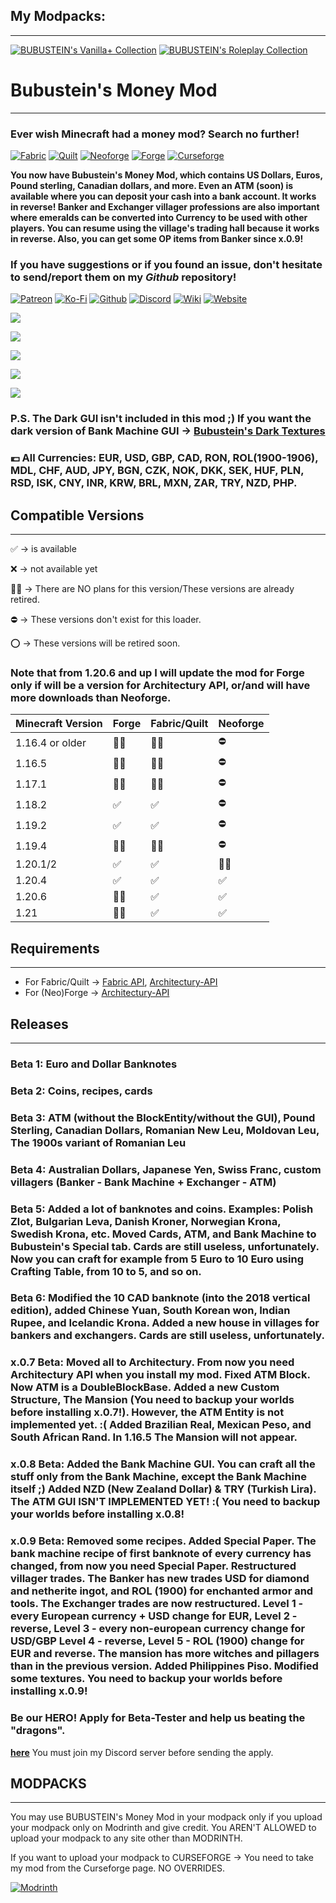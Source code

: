 ## My Modpacks:

---

[![BUBUSTEIN's Vanilla+ Collection](https://wsrv.nl/?url=https://us-east-1.tixte.net/uploads/bubustein.tixte.co/vanilla1_vector.svg&n=-1)](https://modrinth.com/modpack/bubusteins-vanilla)
[![BUBUSTEIN's Roleplay Collection](https://wsrv.nl/?url=https://us-east-1.tixte.net/uploads/bubustein.tixte.co/roleplay_vector.svg&n=-1)](https://modrinth.com/modpack/bubustein)

# Bubustein's Money Mod

---

### Ever wish Minecraft had a money mod? Search no further!

[![Fabric](https://wsrv.nl/?url=https://cdn.jsdelivr.net/npm/@intergrav/devins-badges@3/assets/cozy/supported/fabric_vector.svg&n=-1)](https://www.curseforge.com/minecraft/mc-mods/bubustein-money/files?page=1&pageSize=20&gameVersionTypeId=4)
[![Quilt](https://wsrv.nl/?url=https://cdn.jsdelivr.net/npm/@intergrav/devins-badges@3/assets/cozy/supported/quilt_vector.svg&n=-1)](https://www.curseforge.com/minecraft/mc-mods/bubustein-money/files?page=1&pageSize=20&gameVersionTypeId=5)
[![Neoforge](https://wsrv.nl/?url=https://us-east-1.tixte.net/uploads/bubustein.tixte.co/neoforge_vector.svg&n=-1)](https://www.curseforge.com/minecraft/mc-mods/bubustein-money/files?page=1&pageSize=20&gameVersionTypeId=6)
[![Forge](https://wsrv.nl/?url=https://cdn.jsdelivr.net/npm/@intergrav/devins-badges@3/assets/cozy/supported/forge_vector.svg&n=-1)](https://www.curseforge.com/minecraft/mc-mods/bubustein-money/files?page=1&pageSize=20&gameVersionTypeId=1)
[![Curseforge](https://wsrv.nl/?url=https://cdn.jsdelivr.net/npm/@intergrav/devins-badges@3/assets/cozy/available/curseforge_vector.svg&n=-1)](https://www.curseforge.com/minecraft/mc-mods/bubustein-money)

**You now have Bubustein's Money Mod, which contains US Dollars, Euros, Pound sterling, Canadian dollars, and more. Even an ATM (soon) is available where you can deposit your cash into a bank account. It works in reverse! Banker and Exchanger villager professions are also important where emeralds can be converted into Currency to be used with other players. You can resume using the village's trading hall because it works in reverse. Also, you can get some OP items from Banker since x.0.9!**

### If you have suggestions or if you found an issue, don't hesitate to send/report them on my *Github* repository!

[![Patreon](https://wsrv.nl/?url=https://cdn.jsdelivr.net/npm/@intergrav/devins-badges@3/assets/cozy/donate/patreon-singular_vector.svg&n=-1)](https://patreon.com/bubustein)
[![Ko-Fi](https://wsrv.nl/?url=https://cdn.jsdelivr.net/npm/@intergrav/devins-badges@3/assets/cozy/donate/kofi-singular_vector.svg&n=-1)](https://ko-fi.com/bubustein)
[![Github](https://wsrv.nl/?url=https://cdn.jsdelivr.net/npm/@intergrav/devins-badges@3/assets/cozy/available/github_vector.svg&n=-1)](https://github.com/BUBUSTEIN13/bubustein-money)
[![Discord](https://wsrv.nl/?url=https://cdn.jsdelivr.net/npm/@intergrav/devins-badges@3/assets/cozy/social/discord-plural_vector.svg&n=-1)](https://dsc.gg/bubustein)
[![Wiki](https://wsrv.nl/?url=https://cdn.jsdelivr.net/npm/@intergrav/devins-badges@3/assets/cozy/documentation/gitbook_vector.svg&n=-1)](https://wiki.bubustein.tk/)
[![Website](https://wsrv.nl/?url=https://cdn.jsdelivr.net/npm/@intergrav/devins-badges@3/assets/cozy/documentation/website_vector.svg&n=-1)](https://bubustein.tk/)

![](https://cdn.modrinth.com/data/QzlWq3M9/images/0bd76b615b4bf2919d247a2b4b36e5a74079bcb8.png)

![](https://cdn.modrinth.com/data/QzlWq3M9/images/ab8e1e84682685f55246101421ab97ae328188f3.png)

![](https://cdn.modrinth.com/data/BTj95UST/images/b9769bebc91784b0b01b92f123b5a0365a9d953c.png)

![](https://cdn.modrinth.com/data/QzlWq3M9/images/8707128220dcba47a5537aec6c8affeea1e1d074.png)

![](https://cdn.modrinth.com/data/QzlWq3M9/images/14433fa779767c43b99a1937a75664a069ebb526.png)

### P.S. The Dark GUI isn't included in this mod ;) If you want the dark version of Bank Machine GUI -> [Bubustein's Dark Textures](https://www.curseforge.com/minecraft/texture-packs/bubustein-dark-textures)


### 💶 All Currencies: EUR, USD, GBP, CAD, RON, ROL(1900-1906), MDL, CHF, AUD, JPY, BGN, CZK, NOK, DKK, SEK, HUF, PLN, RSD, ISK, CNY, INR, KRW, BRL, MXN, ZAR, TRY, NZD, PHP.


## Compatible Versions

---

✅ -> is available


❌ -> not available yet


🙅🏻 -> There are NO plans for this version/These versions are already retired.


⛔ -> These versions don't exist for this loader.


⭕ -> These versions will be retired soon.


### Note that from 1.20.6 and up I will update the mod for Forge only if will be a version for Architectury API, or/and will have more downloads than Neoforge.

| Minecraft Version | Forge | Fabric/Quilt | Neoforge |
|-------------------|-------|--------------|----------|
| 1.16.4 or older  | 🙅🏻   | 🙅🏻          | ⛔        |
| 1.16.5            | 🙅🏻   | 🙅🏻          | ⛔        |
| 1.17.1            | 🙅🏻   | 🙅🏻          | ⛔        |
| 1.18.2            | ✅    | ✅           | ⛔        |
| 1.19.2            | ✅    | ✅           | ⛔        |
| 1.19.4            | 🙅🏻   | 🙅🏻          | ⛔        |
| 1.20.1/2          | ✅    | ✅           | 🙅🏻       |
| 1.20.4            | ✅    | ✅           | ✅        |
| 1.20.6            | 🙅🏻   | ✅           | ✅        |
| 1.21              | 🙅🏻   | ✅           | ✅        |

## Requirements

---

- For Fabric/Quilt -> [Fabric API](https://modrinth.com/mod/fabric-api), [Architectury-API](https://modrinth.com/mod/architectury-api)
- For (Neo)Forge -> [Architectury-API](https://modrinth.com/mod/architectury-api)

## Releases

---

### Beta 1: Euro and Dollar Banknotes
### Beta 2: Coins, recipes, cards
### Beta 3: ATM (without the BlockEntity/without the GUI), Pound Sterling, Canadian Dollars, Romanian New Leu, Moldovan Leu, The 1900s variant of Romanian Leu
### Beta 4: Australian Dollars, Japanese Yen, Swiss Franc, custom villagers (Banker - Bank Machine + Exchanger - ATM)
### Beta 5: Added a lot of banknotes and coins. Examples: Polish Zlot, Bulgarian Leva, Danish Kroner, Norwegian Krona, Swedish Krona, etc. Moved Cards, ATM, and Bank Machine to Bubustein's Special tab. Cards are still useless, unfortunately. Now you can craft for example from 5 Euro to 10 Euro using Crafting Table, from 10 to 5, and so on.
### Beta 6: Modified the 10 CAD banknote (into the 2018 vertical edition), added Chinese Yuan, South Korean won, Indian Rupee, and Icelandic Krona. Added a new house in villages for bankers and exchangers. Cards are still useless, unfortunately.
### x.0.7 Beta: Moved all to Architectury. From now you need Architectury API when you install my mod. Fixed ATM Block. Now ATM is a DoubleBlockBase. Added a new Custom Structure, The Mansion (**You need to backup your worlds before installing x.0.7!**). However, the ATM Entity is not implemented yet. :( Added Brazilian Real, Mexican Peso, and South African Rand. In 1.16.5 The Mansion will not appear.
### x.0.8 Beta: Added the Bank Machine GUI. You can craft all the stuff only from the Bank Machine, except the Bank Machine itself ;) Added NZD (New Zealand Dollar) & TRY (Turkish Lira). The ATM GUI ISN'T IMPLEMENTED YET! :( **You need to backup your worlds before installing x.0.8!**
### x.0.9 Beta: Removed some recipes. Added Special Paper. The bank machine recipe of first banknote of every currency has changed, from now you need Special Paper. Restructured villager trades. The Banker has new trades USD for diamond and netherite ingot, and ROL (1900) for enchanted armor and tools. The Exchanger trades are now restructured. Level 1 - every European currency + USD change for EUR, Level 2 - reverse, Level 3 - every non-european currency change for USD/GBP Level 4 - reverse, Level 5 - ROL (1900) change for EUR and reverse. The mansion has more witches and pillagers than in the previous version. Added Philippines Piso. Modified some textures. **You need to backup your worlds before installing x.0.9!**

### Be our HERO! Apply for Beta-Tester and help us beating the "dragons".

**[here](https://forms.gle/nkQWZdhY35XHMFWU9)** You must join my Discord server before sending the apply.

## MODPACKS

---

You may use BUBUSTEIN's Money Mod in your modpack only if you upload your modpack only on Modrinth and give credit. You AREN'T ALLOWED to upload your modpack to any site other than MODRINTH.

If you want to upload your modpack to CURSEFORGE -> You need to take my mod from the Curseforge page. NO OVERRIDES.

[![Modrinth](https://wsrv.nl/?url=https://cdn.jsdelivr.net/npm/@intergrav/devins-badges@3/assets/cozy/available/modrinth_vector.svg&n=-1)](https://modrinth.com/mod/bubustein-money)
